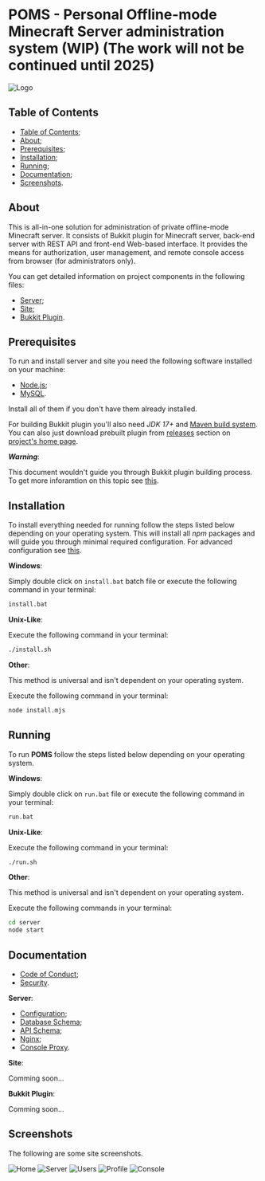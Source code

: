 # POMS - Personal Offline-mode Minecraft Server administration system (WIP) (The work will not be continued until 2025)

![Logo](/images/logo.png)

## Table of Contents

- [Table of Contents](#table-of-contents);
- [About](#about);
- [Prerequisites](#prerequisites);
- [Installation](#installation);
- [Running](#running);
- [Documentation](#documentation);
- [Screenshots](#screenshots).

## About

This is all-in-one solution for administration of private offline-mode Minecraft server.
It consists of Bukkit plugin for Minecraft server, back-end server with REST API and front-end Web-based interface.
It provides the means for authorization, user management, and remote console access from browser (for administrators only).

You can get detailed information on project components in the following files:

- [Server](/server/README.md);
- [Site](/site/README.md);
- [Bukkit Plugin](/plugin/README.md).

## Prerequisites

To run and install server and site you need the following software installed on your machine:

- [Node.js](https://nodejs.org/);
- [MySQL](https://www.mysql.com/).

Install all of them if you don't have them already installed.

For building Bukkit plugin you'll also need _JDK 17+_ and [Maven build system](https://maven.apache.org).
You can also just download prebuilt plugin from [releases](https://github.com/Maksim2498/poms/releases)
section on [project's home page](https://github.com/Maksim2498/poms).

___Warning___:

This document wouldn't guide you through Bukkit plugin building process. To get more inforamtion on this topic see [this](/plugin/README.md).

## Installation

To install everything needed for running follow the steps listed below depending on your operating system.
This will install all _npm_ packages and will guide you through minimal required configuration. For advanced
configuration see [this](/server/docs/config.md).

__Windows__:

Simply double click on `install.bat` batch file or execute the following command in your terminal:

```sh
install.bat
```

__Unix-Like__:

Execute the following command in your terminal:

```sh
./install.sh
```

__Other__:

This method is universal and isn't dependent on your operating system.

Execute the following command in your terminal:

```sh
node install.mjs
```

## Running

To run __POMS__ follow the steps listed below depending on your operating system.

__Windows__:

Simply double click on `run.bat` file or execute the following command in your terminal:

```sh
run.bat
```

__Unix-Like__:

Execute the following command in your terminal:

```sh
./run.sh
```

__Other__:

This method is universal and isn't dependent on your operating system.

Execute the following commands in your terminal:

```sh
cd server
node start
```

## Documentation

- [Code of Conduct](/docs/CODE_OF_CONDUCT.md);
- [Security](/docs/SECURITY.md).

__Server__:

- [Configuration](/server/docs/config.md);
- [Database Schema](/server/docs/db-schema.md);
- [API Schema](/server/docs/api-schema.md);
- [Nginx](/server/docs/nginx.md);
- [Console Proxy](/server/docs/ws-console-schema.md).

__Site__:

Comming soon...

__Bukkit Plugin__:

Comming soon...

## Screenshots

The following are some site screenshots.

![Home](./site/images/screenshots/Home.png)
![Server](./site/images/screenshots/Server.png)
![Users](./site/images/screenshots/Users.png)
![Profile](./site/images/screenshots/Profile.png)
![Console](./site/images/screenshots/Console.png)
